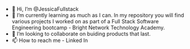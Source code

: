 - 👋 Hi, I’m @JessicaFullstack
- 🌱 I’m currently learning as much as I can. In my repository you will find various projects I worked on as part of a Full Stack Software Engineering bootcamp - Bright Network Technology Academy.
- 💞️ I’m looking to collaborate on buiding products that last.
- 📫 How to reach me - Linked In 

<!---
JessicaFullstack/JessicaFullstack is a ✨ special ✨ repository because its `README.md` (this file) appears on your GitHub profile.
You can click the Preview link to take a look at your changes.
--->
